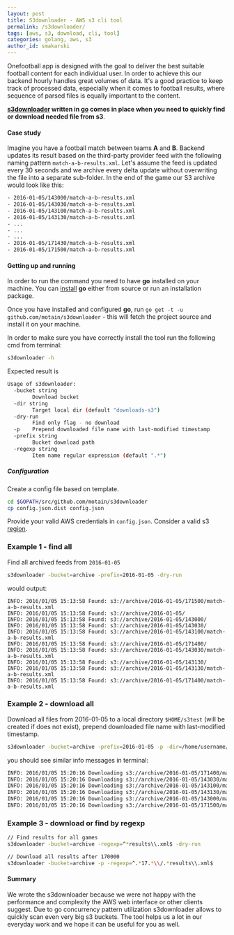 ```yaml
---
layout: post
title: S3downloader - AWS s3 cli tool
permalink: /s3downloader/
tags: [aws, s3, download, cli, tool]
categories: golang, aws, s3
author_id: smakarski
---
```


Onefootball app is designed with the goal to deliver the best suitable football content for each individual user. In order to achieve this our backend hourly handles great volumes of data. It's a good practice to keep track of processed data, especially when it comes to football results, where sequence of parsed files is equally important to the content.

__[s3downloader](https://github.com/motain/s3downloader) written in [go](https://golang.org) comes in place when you need to quickly find or download needed file from s3__.

#### Case study

Imagine you have a football match between teams **A** and **B**. Backend updates its result based on the third-party provider feed with the following naming pattern `match-a-b-results.xml`. Let's assume the feed is updated every 30 seconds and we archive every delta update without overwriting the file into a separate sub-folder. In the end of the game our S3 archive would look like this:

```bash
- 2016-01-05/143000/match-a-b-results.xml
- 2016-01-05/143030/match-a-b-results.xml
- 2016-01-05/143100/match-a-b-results.xml
- 2016-01-05/143130/match-a-b-results.xml
- ...
- ...
- ...
- 2016-01-05/171430/match-a-b-results.xml
- 2016-01-05/171500/match-a-b-results.xml
```

#### Getting up and running

In order to run the command you need to have **go** installed on your machine. You can [install](https://golang.org/dl/) **go** either from source or run an installation package.

Once you have installed and configured **go**, run `go get -t -u github.com/motain/s3downloader` - this will fetch the project source and install it on your machine.

In order to make sure you have correctly install the tool run the following cmd from terminal:

```bash
s3downloader -h
```

Expected result is

```bash
Usage of s3downloader:
  -bucket string
        Download bucket
  -dir string
        Target local dir (default "downloads-s3")
  -dry-run
        Find only flag - no download
  -p    Prepend downloaded file name with last-modified timestamp
  -prefix string
        Bucket download path
  -regexp string
        Item name regular expression (default ".*")

```

##### Configuration

Create a config file based on template.

```bash
cd $GOPATH/src/github.com/motain/s3downloader
cp config.json.dist config.json
```

Provide your valid AWS credentials in `config.json`. Consider a valid s3 [region](http://docs.aws.amazon.com/general/latest/gr/rande.html#s3_region).

### Example 1 - find all

Find all archived feeds from `2016-01-05`

```bash
s3downloader -bucket=archive -prefix=2016-01-05 -dry-run
```

would output:

```
INFO: 2016/01/05 15:13:58 Found: s3://archive/2016-01-05/171500/match-a-b-results.xml
INFO: 2016/01/05 15:13:58 Found: s3://archive/2016-01-05/
INFO: 2016/01/05 15:13:58 Found: s3://archive/2016-01-05/143000/
INFO: 2016/01/05 15:13:58 Found: s3://archive/2016-01-05/143030/
INFO: 2016/01/05 15:13:58 Found: s3://archive/2016-01-05/143100/match-a-b-results.xml
INFO: 2016/01/05 15:13:58 Found: s3://archive/2016-01-05/171400/
INFO: 2016/01/05 15:13:58 Found: s3://archive/2016-01-05/143030/match-a-b-results.xml
INFO: 2016/01/05 15:13:58 Found: s3://archive/2016-01-05/143130/
INFO: 2016/01/05 15:13:58 Found: s3://archive/2016-01-05/143130/match-a-b-results.xml
INFO: 2016/01/05 15:13:58 Found: s3://archive/2016-01-05/171400/match-a-b-results.xml
```

### Example 2 - download all

Download all files from 2016-01-05 to a local directory `$HOME/s3test` (will be created if does not exist), prepend downloaded file name with last-modified timestamp. 

```bash
s3downloader -bucket=archive -prefix=2016-01-05 -p -dir=/home/username/s3test
```

you should see similar info messages in terminal:

```bash
INFO: 2016/01/05 15:20:16 Downloading s3://archive/2016-01-05/171400/match-a-b-results.xml to /Users/username/s3test/2016-01-05T14:11:26Z_match-a-b-results.xml...
INFO: 2016/01/05 15:20:16 Downloading s3://archive/2016-01-05/143030/match-a-b-results.xml to /Users/username/s3test/2016-01-05T14:10:33Z_match-a-b-results.xml...
INFO: 2016/01/05 15:20:16 Downloading s3://archive/2016-01-05/143100/match-a-b-results.xml to /Users/username/s3test/2016-01-05T14:10:48Z_match-a-b-results.xml...
INFO: 2016/01/05 15:20:16 Downloading s3://archive/2016-01-05/143130/match-a-b-results.xml to /Users/username/s3test/2016-01-05T14:11:09Z_match-a-b-results.xml...
INFO: 2016/01/05 15:20:16 Downloading s3://archive/2016-01-05/143000/match-a-b-results.xml to /Users/username/s3test/2016-01-05T14:10:18Z_match-a-b-results.xml...
INFO: 2016/01/05 15:20:16 Downloading s3://archive/2016-01-05/171500/match-a-b-results.xml to /Users/username/s3test/2016-01-05T14:12:00Z_match-a-b-results.xml...
``` 

### Example 3 - download or find by regexp

```bash
// Find results for all games
s3downloader -bucket=archive -regexp=^*results\\.xml$ -dry-run

// Download all results after 170000
s3downloader -bucket=archive -p -regexp=^.*17.*\\/.*results\\.xml$
```

#### Summary

We wrote the s3downloader because we were not happy with the performance and complexity the AWS web interface or other clients suggest. Due to go concurrency pattern utilization s3downloader allows to quickly scan even very big s3 buckets. The tool helps us a lot in our everyday work and we hope it can be useful for you as well.
